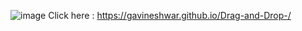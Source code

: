 ![image](https://github.com/GAVINESHWAR/Drag-and-Drop-/assets/124431955/b4fbc7e8-b547-4681-bd8b-c24a7ae9c33f)
Click here : https://gavineshwar.github.io/Drag-and-Drop-/
